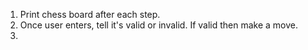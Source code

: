 1. Print chess board after each step.
2. Once user enters, tell it's valid or invalid. If valid then make a move.
3. 